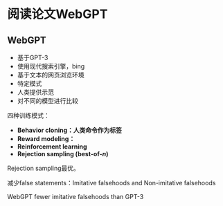 # 阅读论文WebGPT

## **WebGPT**

- 基于GPT-3
- 使用现代搜索引擎，bing
- 基于文本的网页浏览环境
- 特定模式
- 人类提供示范
- 对不同的模型进行比较

四种训练模式：

- **Behavior cloning：人类命令作为标签**
- **Reward modeling：**
- **Reinforcement learning**
- **Rejection sampling (best-of-*n*)**

Rejection sampling最优。

减少false statements：Imitative falsehoods and Non-imitative falsehoods

WebGPT fewer imitative falsehoods than GPT-3